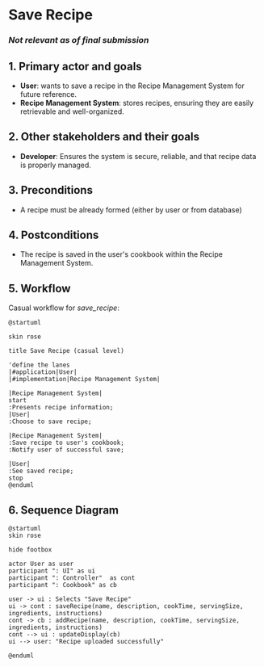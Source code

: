 # Save Recipe
### _Not relevant as of final submission_


## 1. Primary actor and goals
* __User__: wants to save a recipe in the Recipe Management System for future reference.
* __Recipe Management System__: stores recipes, ensuring they are easily retrievable and well-organized.



## 2. Other stakeholders and their goals

* __Developer__:  Ensures the system is secure, reliable, and that recipe data is properly managed.


## 3. Preconditions

* A recipe must be already formed (either by user or from database)

## 4. Postconditions

* The recipe is saved in the user's cookbook within the Recipe Management System.

## 5. Workflow

Casual workflow for _save_recipe_:

```plantuml
@startuml

skin rose

title Save Recipe (casual level)

'define the lanes
|#application|User|
|#implementation|Recipe Management System|

|Recipe Management System|
start
:Presents recipe information;
|User|
:Choose to save recipe;

|Recipe Management System|
:Save recipe to user's cookbook;
:Notify user of successful save;

|User|
:See saved recipe;
stop
@enduml
```


## 6. Sequence Diagram

```plantuml
@startuml
skin rose

hide footbox

actor User as user
participant ": UI" as ui
participant ": Controller"  as cont
participant ": Cookbook" as cb

user -> ui : Selects "Save Recipe"
ui -> cont : saveRecipe(name, description, cookTime, servingSize, ingredients, instructions)
cont -> cb : addRecipe(name, description, cookTime, servingSize, ingredients, instructions)
cont --> ui : updateDisplay(cb)
ui --> user: "Recipe uploaded successfully"

@enduml
````
